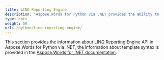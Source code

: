 ```yaml
---
title: LINQ Reporting Engine
description: "Aspose.Words for Python via .NET provides the ability to create reports from template documents using the LINQ Reporting Engine. Learn more about the supported features."
type: docs
weight: 50
url: /python/linq-reporting-engine/
---
```


This section provides the information about LINQ Reporting Engine API in Aspose.Words for Python via .NET, the information about template syntax is provided in the [Aspose.Words for .NET documentation](https://docs.aspose.com/words/net/linq-reporting-engine/).

